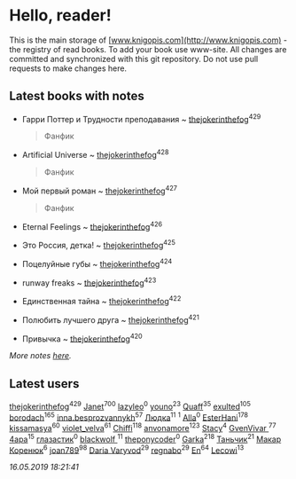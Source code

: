 # Hello, reader!
This is the main storage of [www.knigopis.com](http://www.knigopis.com) - the registry of read books.
To add your book use www-site. All changes are committed and synchronized with this git repository.
Do not use pull requests to make changes here.


## Latest books with notes
* Гарри Поттер и Трудности преподавания ~ [thejokerinthefog](users/317/317244423-vkontakte)<sup>429</sup>
    > Фанфик

* Artificial Universe ~ [thejokerinthefog](users/317/317244423-vkontakte)<sup>428</sup>
    > Фанфик

* Мой первый роман ~ [thejokerinthefog](users/317/317244423-vkontakte)<sup>427</sup>
    > Фанфик

* Eternal Feelings ~ [thejokerinthefog](users/317/317244423-vkontakte)<sup>426</sup>

* Это Россия, детка! ~ [thejokerinthefog](users/317/317244423-vkontakte)<sup>425</sup>

* Поцелуйные губы ~ [thejokerinthefog](users/317/317244423-vkontakte)<sup>424</sup>

* runway freaks ~ [thejokerinthefog](users/317/317244423-vkontakte)<sup>423</sup>

* Единственная тайна ~ [thejokerinthefog](users/317/317244423-vkontakte)<sup>422</sup>

* Полюбить лучшего друга ~ [thejokerinthefog](users/317/317244423-vkontakte)<sup>421</sup>

* Привычка ~ [thejokerinthefog](users/317/317244423-vkontakte)<sup>420</sup>


_More notes [here](latest_books_with_notes.md)._


## Latest users
[thejokerinthefog](users/317/317244423-vkontakte)<sup>429</sup> 
[Janet](users/108/108113656204404967440-google)<sup>700</sup> 
[lazyleo](users/116/116845519572391639637-google)<sup>0</sup> 
[youno](users/302/302928912-vkontakte)<sup>23</sup> 
[Quaff](users/122/12267158-vkontakte)<sup>35</sup> 
[exulted](users/100/100599204551896265722-google)<sup>105</sup> 
[borodach](users/157/15706320-vkontakte)<sup>165</sup> 
[inna.besprozvannykh](users/733/73323849-yandex)<sup>57</sup> 
[Людка](users/111/111038749-vkontakte)<sup>11</sup> 
[](users/114/114792281744850455512-google)<sup>1</sup> 
[Alla](users/103/103352250712959229257-google)<sup>0</sup> 
[EsterHani](users/305/30558181-vkontakte)<sup>178</sup> 
[kissamasya](users/684/68439978-vkontakte)<sup>60</sup> 
[violet_velva](users/116/116961712580551399099-google)<sup>61</sup> 
[Chiffi](users/105/105831994080785626680-google)<sup>118</sup> 
[anvonamore](users/595/5957175-vkontakte)<sup>123</sup> 
[Stacy](users/309/30902475-vkontakte)<sup>4</sup> 
[GvenVivar ](users/158/158266434925901-facebook)<sup>77</sup> 
[4apa](users/117/117392596378069249667-google)<sup>15</sup> 
[глазастик](users/115/115257673890455357280-google)<sup>0</sup> 
[blackwolf ](users/236/236639644-vkontakte)<sup>11</sup> 
[theponycoder](users/195/195144442-vkontakte)<sup>0</sup> 
[Garka](users/115/115753719718250012620-google)<sup>218</sup> 
[Таньчик](users/209/2096581563762610-facebook)<sup>21</sup> 
[Макар Коренюк](users/126/126368737-vkontakte)<sup>6</sup> 
[joan789](users/240/2401650-vkontakte)<sup>98</sup> 
[Daria Varyvod](users/829/829893410524253-facebook)<sup>29</sup> 
[regnabo](users/870/870059322-yandex)<sup>29</sup> 
[En](users/333/333646551-vkontakte)<sup>64</sup> 
[Lecowi](users/521/521873425-vkontakte)<sup>13</sup> 


_16.05.2019 18:21:41_
